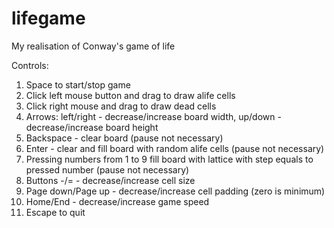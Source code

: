 lifegame
========

My realisation of Conway's game of life

Controls:
1) Space to start/stop game
2) Click left mouse button and drag to draw alife cells
3) Click right mouse and drag to draw dead cells
4) Arrows: left/right - decrease/increase board width, up/down - decrease/increase board height
5) Backspace - clear board (pause not necessary)
6) Enter - clear and fill board with random alife cells (pause not necessary)
7) Pressing numbers from 1 to 9 fill board with lattice with step equals to pressed number (pause not necessary)
8) Buttons -/= - decrease/increase cell size
9) Page down/Page up - decrease/increase cell padding (zero is minimum)
10) Home/End - decrease/increase game speed
11) Escape to quit
